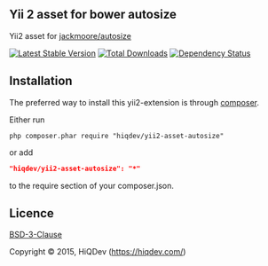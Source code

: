 Yii 2 asset for bower autosize
------------------------------

Yii2 asset for [jackmoore/autosize](https://github.com/jackmoore/autosize)

[![Latest Stable Version](https://poser.pugx.org/hiqdev/yii2-asset-autosize/v/stable.png)](https://packagist.org/packages/hiqdev/yii2-asset-autosize)
[![Total Downloads](https://poser.pugx.org/hiqdev/yii2-asset-autosize/downloads.png)](https://packagist.org/packages/hiqdev/yii2-asset-autosize)
[![Dependency Status](https://www.versioneye.com/php/hiqdev:yii2-asset-autosize/dev-master/badge.svg)](https://www.versioneye.com/php/hiqdev:yii2-asset-autosize/dev-master)

## Installation

The preferred way to install this yii2-extension is through [composer](http://getcomposer.org/download/).

Either run

```
php composer.phar require "hiqdev/yii2-asset-autosize"
```

or add

```json
"hiqdev/yii2-asset-autosize": "*"
```

to the require section of your composer.json.

## Licence

[BSD-3-Clause](http://choosealicense.com/licenses/bsd-3-clause)

Copyright © 2015, HiQDev (https://hiqdev.com/)
